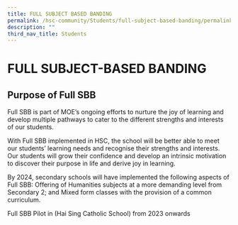 ```yaml
---
title: FULL SUBJECT BASED BANDING
permalink: /hsc-community/Students/full-subject-based-banding/permalink/
description: ""
third_nav_title: Students
---
```

FULL SUBJECT-BASED BANDING
==========================

Purpose of Full SBB
-------------------

Full SBB is part of MOE’s ongoing efforts to nurture the joy of learning and develop multiple pathways to cater to the different strengths and interests of our students.  
  
With Full SBB implemented in HSC, the school will be better able to meet our students’ learning needs and recognise their strengths and interests. Our students will grow their confidence and develop an intrinsic motivation to discover their purpose in life and derive joy in learning.  
  
By 2024, secondary schools will have implemented the following aspects of Full SBB: Offering of Humanities subjects at a more demanding level from Secondary 2; and Mixed form classes with the provision of a common curriculum.  
  
Full SBB Pilot in (Hai Sing Catholic School) from 2023 onwards